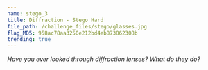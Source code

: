 ```yaml
---
name: stego_3
title: Diffraction - Stego Hard
file_path: /challenge_files/stego/glasses.jpg
flag_MD5: 958ac78aa3250e212bd4eb873862308b
trending: true
---
```

*Have you ever looked through diffraction lenses? What do they do?*
